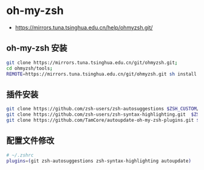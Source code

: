 # oh-my-zsh

- https://mirrors.tuna.tsinghua.edu.cn/help/ohmyzsh.git/

## oh-my-zsh 安装

```sh
git clone https://mirrors.tuna.tsinghua.edu.cn/git/ohmyzsh.git;
cd ohmyzsh/tools;
REMOTE=https://mirrors.tuna.tsinghua.edu.cn/git/ohmyzsh.git sh install.sh;
```

## 插件安装

```sh
git clone https://github.com/zsh-users/zsh-autosuggestions $ZSH_CUSTOM/plugins/zsh-autosuggestions
git clone https://github.com/zsh-users/zsh-syntax-highlighting.git  $ZSH_CUSTOM/plugins/zsh-syntax-highlighting;
git clone https://github.com/TamCore/autoupdate-oh-my-zsh-plugins.git $ZSH_CUSTOM/plugins/autoupdate;
```

## 配置文件修改

```sh
# ~/.zshrc
plugins=(git zsh-autosuggestions zsh-syntax-highlighting autoupdate)
```
